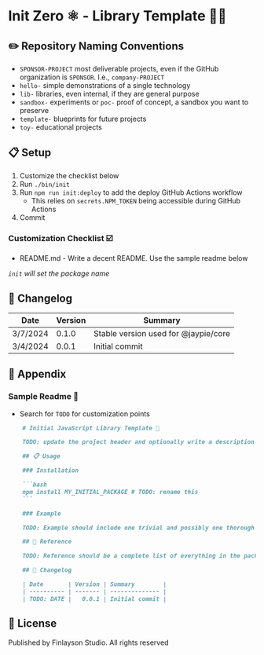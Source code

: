 # Init Zero ⚛️ - Library Template 🏫👥

## ✏️ Repository Naming Conventions

* `SPONSOR-PROJECT` most deliverable projects, even if the GitHub organization is `SPONSOR`. I.e., `company-PROJECT`
* `hello-` simple demonstrations of a single technology
* `lib-` libraries, even internal, if they are general purpose
* `sandbox-` experiments or `poc-` proof of concept, a sandbox you want to preserve
* `template-` blueprints for future projects
* `toy-` educational projects

## 📋 Setup

1. Customize the checklist below
2. Run `./bin/init`
3. Run `npm run init:deploy` to add the deploy GitHub Actions workflow
    * This relies on `secrets.NPM_TOKEN` being accessible during GitHub Actions
4. Commit

### Customization Checklist ☑️

* README.md - Write a decent README. Use the sample readme below

_`init` will set the package name_

## 📝 Changelog

| Date       | Version | Summary        |
| ---------- | ------- | -------------- |
|   3/7/2024 |   0.1.0 | Stable version used for @jaypie/core |
|   3/4/2024 |   0.0.1 | Initial commit |

## 📎 Appendix

### Sample Readme 📄

* Search for `TODO` for customization points

```markdown
    # Initial JavaScript Library Template 👥

    TODO: update the project header and optionally write a description here

    ## 📋 Usage

    ### Installation

    ```bash
    npm install MY_INITIAL_PACKAGE # TODO: rename this
    ```

    ### Example

    TODO: Example should include one trivial and possibly one thorough example of using the library

    ## 📖 Reference

    TODO: Reference should be a complete list of everything in the package

    ## 📝 Changelog

    | Date       | Version | Summary        |
    | ---------- | ------- | -------------- |
    | TODO: DATE |   0.0.1 | Initial commit |
```

## 📜 License

Published by Finlayson Studio. All rights reserved
